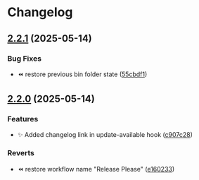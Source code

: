 # Changelog

## [2.2.1](https://github.com/Gitoq/gitoq/compare/v2.2.0...v2.2.1) (2025-05-14)

### Bug Fixes

- ⏪️ restore previous bin folder state ([55cbdf1](https://github.com/Gitoq/gitoq/commit/55cbdf16c8460f4fc60cba37c179b5c580681500))

## [2.2.0](https://github.com/Gitoq/gitoq/compare/v2.1.1...v2.2.0) (2025-05-14)

### Features

- ✨ Added changelog link in update-available hook ([c907c28](https://github.com/Gitoq/gitoq/commit/c907c28eeb9640b82d637f521588fe943813aa4f))

### Reverts

- ⏪️ restore workflow name "Release Please" ([e160233](https://github.com/Gitoq/gitoq/commit/e1602336942e87e91220b705ade6f60645134803))
